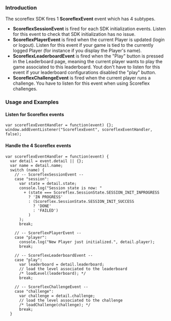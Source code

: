 ### Introduction ###

The scoreflex SDK fires 1 **ScoreflexEvent** event which has 4 subtypes.
- **ScoreflexSessionEvent** is fired for each SDK initialization events.
Listen for this event to check that SDK initialization has no issue.
- **ScoreflexPlayerEvent** is fired when the current Player is updated 
(login or logout). Listen for this event if your game is tied to the currently
logged Player (for instance if you display the Player's name).
- **ScoreflexLeaderboardEvent** is fired when the "Play" button is pressed in the 
Leaderboard page, meaning the current player wants to play the game associated 
to this leaderboard. Yout don't have to listen for this event if your
leaderboard configurations disabled the "play" button.
- **ScoreflexChallengeEvent** is fired when the current player runs a challenge.
You have to listen for this event when using Scoreflex challenges.

### Usage and Examples ###

#### Listen for Scoreflex events ####

    var scoreflexEventHandler = function(event) {};
    window.addEventListener("ScoreflexEvent", scoreflexEventHandler, false);

#### Handle the 4 Scoreflex events ####

    var scoreflexEventHandler = function(event) {
      var detail = event.detail || {};
      var name = detail.name;
      switch (name) {
        // -- ScoreflexSessionEvent --
        case "session":
          var state = detail.state;
          console.log("Session state is now: "
            + (state === Scoreflex.SessionState.SESSION_INIT_INPROGRESS
              ? 'IN PROGRESS'
              : (Scoreflex.SessionState.SESSION_INIT_SUCCESS
                ? 'DONE'
                : 'FAILED')
              )
          );
          break;
        
        // -- ScoreflexPlayerEvent --  
        case "player":
          console.log("New Player just initialized.", detail.player);
          break;
        
        // -- ScoreflexLeaderboardEvent --
        case "play":
          var leaderboard = detail.leaderboard;
          // load the level associated to the leaderboard
          /* loadLevel(leaderboard); */
          break;
        
        // -- ScoreflexChallengeEvent --
        case "challenge":
          var challenge = detail.challenge;
          // load the level associated to the challenge
          /* loadChallenge(challenge); */
          break;
      }
